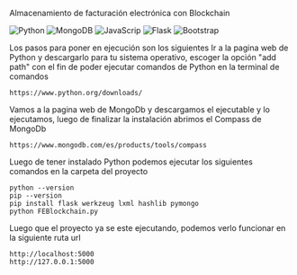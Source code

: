 Almacenamiento de facturación electrónica con Blockchain


![Python](https://img.shields.io/badge/python-3670A0?style=for-the-badge&logo=python&logoColor=ffdd54)
![MongoDB](https://img.shields.io/badge/-MongoDB-13aa52?style=for-the-badge&logo=mongodb&logoColor=white)
![JavaScrip](https://shields.io/badge/JavaScript-F7DF1E?logo=JavaScript&logoColor=000&style=flat-square)
![Flask](https://img.shields.io/badge/Flask-000000?style=for-the-badge&logo=Flask&logoColor=white) 
![Bootstrap](https://img.shields.io/badge/Bootstrap-563D7C?style=for-the-badge&logo=bootstrap&logoColor=white)


Los pasos para poner en ejecución son los siguientes
Ir a la pagina web de Python y descargarlo para tu sistema operativo, escoger la opción "add path" con el fin de poder ejecutar comandos de Python en la terminal de comandos

```Pagina web
https://www.python.org/downloads/
```
Vamos a la pagina web de MongoDb y descargamos el ejecutable y lo ejecutamos, luego de finalizar la instalación abrimos el Compass de MongoDb

```Pagina web
https://www.mongodb.com/es/products/tools/compass
```
Luego de tener instalado Python podemos ejecutar los siguientes comandos en la carpeta del proyecto

```Terminal de comandos
python --version
pip --version
pip install flask werkzeug lxml hashlib pymongo
python FEBlockchain.py
```
Luego que el proyecto ya se este ejecutando, podemos verlo funcionar en la siguiente ruta url

```Pagina web
http://localhost:5000
http://127.0.0.1:5000
```

